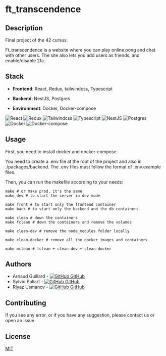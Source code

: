 # ft_transcendence

## Description

Final project of the 42 cursus.

Ft_transcendence is a website where you can play online pong and chat with other users.
The site also lets you add users as friends, and enable/disable 2fa.

## Stack

-   **Frontend**: React, Redux, tailwindcss, Typescript

-   **Backend**: NestJS, Postgres

-   **Environment**: Docker, Docker-compose

![React](https://img.shields.io/badge/react-%2320232a.svg?style=for-the-badge&logo=react&logoColor=%2361DAFB)
![Redux](https://img.shields.io/badge/redux-%2320232a.svg?style=for-the-badge&logo=redux&logoColor=%2361DAFB)
![Tailwindcss](https://img.shields.io/badge/tailwindcss-%2320232a.svg?style=for-the-badge&logo=tailwindcss&logoColor=%2361DAFB)
![Typescript](https://img.shields.io/badge/typescript-%2320232a.svg?style=for-the-badge&logo=typescript&logoColor=%2361DAFB)
![NestJS](https://img.shields.io/badge/nestjs-%2320232a.svg?style=for-the-badge&logo=nestjs&logoColor=%2361DAFB)
![Postgres](https://img.shields.io/badge/postgres-%2320232a.svg?style=for-the-badge&logo=postgres&logoColor=%2361DAFB)
![Docker](https://img.shields.io/badge/docker-%2320232a.svg?style=for-the-badge&logo=docker&logoColor=%2361DAFB)
![Docker-compose](https://img.shields.io/badge/docker--compose-%2320232a.svg?style=for-the-badge&logo=docker&logoColor=%2361DAFB)

## Usage

First, you need to install docker and docker-compose.

You need to create a .env file at the root of the project and also in ./packages/backend. The .env files must follow the format of .env.example files.

Then, you can run the makefile according to your needs:

```
make # or make prod, it's the same
make dev # to start the server in dev mode

make front # to start only the frontend container
make back # to start only the backend and the db containers

make clean # down the containers
make fclean # down the containers and remove the volumes

make clean-dev # remove the node_modules folder locally

make clean-docker # remove all the docker images and containers

make mclean # fclean + clean-dev + clean-docker
```

## Authors

-   Arnaud Guillard - [![GitHub](https://i.stack.imgur.com/tskMh.png) GitHub](https://github.com/arnaud35300)
-   Sylvio Poliart - [![GitHub](https://i.stack.imgur.com/tskMh.png) GitHub](https://github.com/Sylsee)
-   Riyaz Usmanov - [![GitHub](https://i.stack.imgur.com/tskMh.png) GitHub](https://github.com/riazus)

## Contributing

If you see any error, or if you have any suggestion, please contact us or open an issue.

## License

[MIT](https://choosealicense.com/licenses/mit/)

